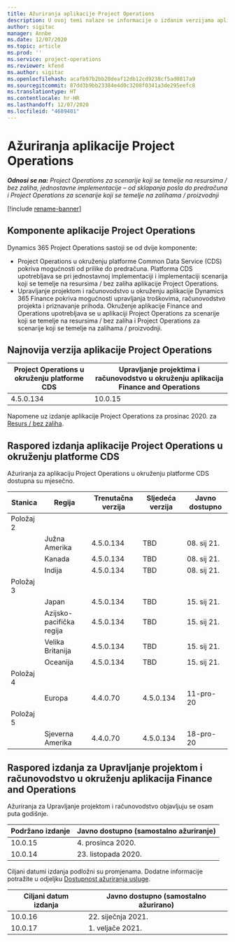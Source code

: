 ```yaml
---
title: Ažuriranja aplikacije Project Operations
description: U ovoj temi nalaze se informacije o izdanim verzijama aplikacije Dynamics 365 Project Operations.
author: sigitac
manager: Annbe
ms.date: 12/07/2020
ms.topic: article
ms.prod: ''
ms.service: project-operations
ms.reviewer: kfend
ms.author: sigitac
ms.openlocfilehash: acafb97b2bb20deaf12db12cd9238cf5ad0817a9
ms.sourcegitcommit: 87dd3b9bb23384e4d0c3208f0341a3de295eefc8
ms.translationtype: HT
ms.contentlocale: hr-HR
ms.lasthandoff: 12/07/2020
ms.locfileid: "4689401"
---
```

# <a name="project-operations-updates"></a>Ažuriranja aplikacije Project Operations

_**Odnosi se na:** Project Operations za scenarije koji se temelje na resursima / bez zaliha, jednostavne implementacije – od sklapanja posla do predračuna i Project Operations za scenarije koji se temelje na zalihama / proizvodnji_

[!include [rename-banner](~/includes/cc-data-platform-banner.md)]

## <a name="project-operations-components"></a>Komponente aplikacije Project Operations

Dynamics 365 Project Operations sastoji se od dvije komponente:

- Project Operations u okruženju platforme Common Data Service (CDS) pokriva mogućnosti od prilike do predračuna. Platforma CDS upotrebljava se pri jednostavnoj implementaciji i implementaciji scenarija koji se temelje na resursima / bez zaliha aplikacije Project Operations.
- Upravljanje projektom i računovodstvo u okruženju aplikacije Dynamics 365 Finance pokriva mogućnosti upravljanja troškovima, računovodstvo projekta i priznavanje prihoda. Okruženje aplikacije Finance and Operations upotrebljava se u aplikaciji Project Operations za scenarije koji se temelje na resursima / bez zaliha i Project Operations za scenarije koji se temelje na zalihama / proizvodnji.

## <a name="project-operations-latest-version"></a>Najnovija verzija aplikacije Project Operations

| Project Operations u okruženju platforme CDS | Upravljanje projektima i računovodstvo u okruženju aplikacija Finance and Operations |
| --- | --- |
| 4.5.0.134 | 10.0.15 |

Napomene uz izdanje aplikacije Project Operations za prosinac 2020. za [Resurs / bez zaliha](whats-new-dec-2020-resource-based.md).

## <a name="release-schedule-for-project-operations-on-cds-environment"></a>Raspored izdanja aplikacije Project Operations u okruženju platforme CDS

Ažuriranja za aplikaciju Project Operations u okruženju platforme CDS dostupna su mjesečno. 

| Stanica   | Regija        | Trenutačna verzija | Sljedeća verzija | Javno dostupno |
|-----------|---------------|-----------------|--------------|---------------------|
| Položaj 2 |   &nbsp;      |    &nbsp;       | &nbsp;       |      &nbsp;         |
|   &nbsp;  | Južna Amerika |  4.5.0.134       | TBD     | 08. sij 21.           |
|    &nbsp; | Kanada        |  4.5.0.134       | TBD     | 08. sij 21.          |
|   &nbsp;  | Indija         |  4.5.0.134       | TBD     | 08. sij 21.           |
| Položaj 3  |      &nbsp;   |     &nbsp;      |     &nbsp;   |      &nbsp;         |
|   &nbsp;  | Japan         |  4.5.0.134       | TBD     | 15. sij 21.           |
|   &nbsp;  | Azijsko-pacifička regija  |  4.5.0.134       | TBD     | 15. sij 21.           |
|   &nbsp;  | Velika Britanija |  4.5.0.134       | TBD     | 15. sij 21.           |
|   &nbsp;  | Oceanija       |  4.5.0.134       | TBD     | 15. sij 21.           |
| Položaj 4 |     &nbsp;    |     &nbsp;      |     &nbsp;   |      &nbsp;         |
|   &nbsp;  | Europa        |  4.4.0.70       | 4.5.0.134     | 11-pro-20           |
| Položaj 5 |     &nbsp;    |     &nbsp;      |     &nbsp;   |      &nbsp;         |
|   &nbsp;  | Sjeverna Amerika |  4.4.0.70       | 4.5.0.134     | 18-pro-20           |

## <a name="release-schedule-for-project-management-and-accounting-in-the-finance-and-operations-apps-environment"></a>Raspored izdanja za Upravljanje projektom i računovodstvo u okruženju aplikacija Finance and Operations

Ažuriranja za Upravljanje projektom i računovodstvo objavljuju se osam puta godišnje.

| Podržano izdanje | Javno dostupno (samostalno ažuriranje) |
| --- | --- |
| 10.0.15 | 4. prosinca 2020. |
| 10.0.14 | 23. listopada 2020. |

Ciljani datumi izdanja podložni su promjenama. Dodatne informacije potražite u odjeljku [Dostupnost ažuriranja usluge](https://docs.microsoft.com/dynamics365/fin-ops-core/fin-ops/get-started/public-preview-releases?toc=/dynamics365/finance/toc.json).

| Ciljani datum izdanja | Javno dostupno (samostalno ažurirano) |
| --- | --- |
| 10.0.16 | 22. siječnja 2021. |
| 10.0.17 | 1. veljače 2021. |


